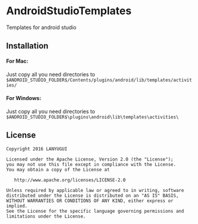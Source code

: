 # AndroidStudioTemplates
Templates for android studio

## Installation

#### For Mac:

Just copy all you need directories to `$ANDROID_STUDIO_FOLDER$/Contents/plugins/android/lib/templates/activities/`

#### For Windows:

Just copy all you need directories to `$ANDROID_STUDIO_FOLDER$\plugins\android\lib\templates\activities\`



## License

    Copyright 2016 LANYUGUI

    Licensed under the Apache License, Version 2.0 (the "License");
    you may not use this file except in compliance with the License.
    You may obtain a copy of the License at

       http://www.apache.org/licenses/LICENSE-2.0

    Unless required by applicable law or agreed to in writing, software
    distributed under the License is distributed on an "AS IS" BASIS,
    WITHOUT WARRANTIES OR CONDITIONS OF ANY KIND, either express or implied.
    See the License for the specific language governing permissions and
    limitations under the License.
